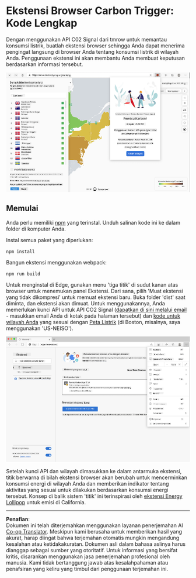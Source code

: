 <!--
CO_OP_TRANSLATOR_METADATA:
{
  "original_hash": "9361268ca430b2579375009e1eceb5e5",
  "translation_date": "2025-08-27T22:27:23+00:00",
  "source_file": "5-browser-extension/solution/translation/README.fr.md",
  "language_code": "id"
}
-->
# Ekstensi Browser Carbon Trigger: Kode Lengkap

Dengan menggunakan API C02 Signal dari tmrow untuk memantau konsumsi listrik, buatlah ekstensi browser sehingga Anda dapat menerima pengingat langsung di browser Anda tentang konsumsi listrik di wilayah Anda. Penggunaan ekstensi ini akan membantu Anda membuat keputusan berdasarkan informasi tersebut.

![tangkapan layar ekstensi](../../../../../translated_images/extension-screenshot.0e7f5bfa110e92e3875e1bc9405edd45a3d2e02963e48900adb91926a62a5807.id.png)

## Memulai

Anda perlu memiliki [npm](https://npmjs.com) yang terinstal. Unduh salinan kode ini ke dalam folder di komputer Anda.

Instal semua paket yang diperlukan:

```
npm install
```

Bangun ekstensi menggunakan webpack:

```
npm run build
```

Untuk menginstal di Edge, gunakan menu 'tiga titik' di sudut kanan atas browser untuk menemukan panel Ekstensi. Dari sana, pilih 'Muat ekstensi yang tidak dikompresi' untuk memuat ekstensi baru. Buka folder 'dist' saat diminta, dan ekstensi akan dimuat. Untuk menggunakannya, Anda memerlukan kunci API untuk API CO2 Signal ([dapatkan di sini melalui email](https://www.co2signal.com/) - masukkan email Anda di kotak pada halaman tersebut) dan [kode untuk wilayah Anda](http://api.electricitymap.org/v3/zones) yang sesuai dengan [Peta Listrik](https://www.electricitymap.org/map) (di Boston, misalnya, saya menggunakan 'US-NEISO').

![instalasi](../../../../../translated_images/install-on-edge.78634f02842c48283726c531998679a6f03a45556b2ee99d8ff231fe41446324.id.png)

Setelah kunci API dan wilayah dimasukkan ke dalam antarmuka ekstensi, titik berwarna di bilah ekstensi browser akan berubah untuk mencerminkan konsumsi energi di wilayah Anda dan memberikan indikator tentang aktivitas yang sesuai untuk dilakukan berdasarkan konsumsi energi tersebut. Konsep di balik sistem 'titik' ini terinspirasi oleh [ekstensi Energy Lollipop](https://energylollipop.com/) untuk emisi di California.

---

**Penafian**:  
Dokumen ini telah diterjemahkan menggunakan layanan penerjemahan AI [Co-op Translator](https://github.com/Azure/co-op-translator). Meskipun kami berusaha untuk memberikan hasil yang akurat, harap diingat bahwa terjemahan otomatis mungkin mengandung kesalahan atau ketidakakuratan. Dokumen asli dalam bahasa aslinya harus dianggap sebagai sumber yang otoritatif. Untuk informasi yang bersifat kritis, disarankan menggunakan jasa penerjemahan profesional oleh manusia. Kami tidak bertanggung jawab atas kesalahpahaman atau penafsiran yang keliru yang timbul dari penggunaan terjemahan ini.